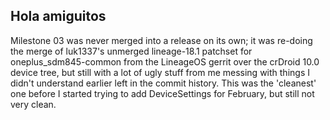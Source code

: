 ## Hola amiguitos

Milestone 03 was never merged into a release on its own; it was re-doing the merge of luk1337's unmerged lineage-18.1 patchset for oneplus_sdm845-common from the LineageOS gerrit over the crDroid 10.0 device tree, but still with a lot of ugly stuff from me messing with things I didn't understand earlier left in the commit history. This was the 'cleanest' one before I started trying to add DeviceSettings for February, but still not very clean. 
